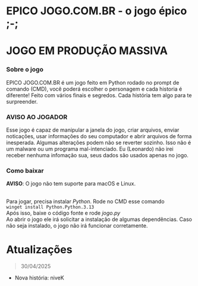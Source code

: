 # EPICO JOGO.COM.BR - o jogo épico ;-;

# JOGO EM PRODUÇÃO MASSIVA

### Sobre o jogo
EPICO JOGO.COM.BR é um jogo feito em Python rodado no prompt de comando (CMD), você poderá escolher o personagem e cada historia é diferente! Feito com vários finais e segredos.
Cada história tem algo para te surpreender.

### AVISO AO JOGADOR
Esse jogo é capaz de manipular a janela do jogo, criar arquivos, enviar noticações, usar informações do seu computador e abrir arquivos de forma inesperada. Algumas alterações podem não se reverter sozinho. Isso não é um malware ou um programa mal-intenciado.
Eu (Leonardo) não irei receber nenhuma infomação sua, seus dados são usados apenas no jogo.

### Como baixar
**AVISO**: O jogo não tem suporte para macOS e Linux.

<br/>Para jogar, precisa instalar *Python*. Rode no CMD esse comando
<br/>`winget install Python.Python.3.13`
<br/>Após isso, baixe o código fonte e rode *jogo.py*
<br/>Ao abrir o jogo ele irá solicitar a instalação de algumas dependências. Caso não seja instalado, o jogo não irá funcionar corretamente.

# Atualizações
> 30/04/2025
- Nova história: niveK
